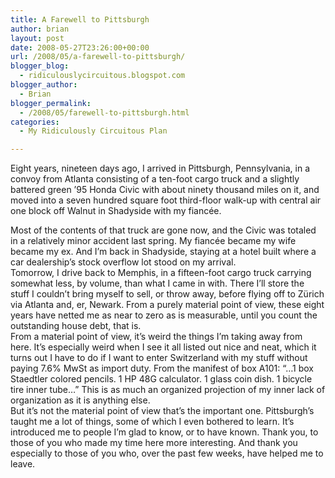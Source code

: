 ```yaml
---
title: A Farewell to Pittsburgh
author: brian
layout: post
date: 2008-05-27T23:26:00+00:00
url: /2008/05/a-farewell-to-pittsburgh/
blogger_blog:
  - ridiculouslycircuitous.blogspot.com
blogger_author:
  - Brian
blogger_permalink:
  - /2008/05/farewell-to-pittsburgh.html
categories:
  - My Ridiculously Circuitous Plan

---
```

Eight years, nineteen days ago, I arrived in Pittsburgh, Pennsylvania, in a convoy from Atlanta consisting of a ten-foot cargo truck and a slightly battered green &#8217;95 Honda Civic with about ninety thousand miles on it, and moved into a seven hundred square foot third-floor walk-up with central air one block off Walnut in Shadyside with my fiancée.

<div>
</div>

<div>
  Most of the contents of that truck are gone now, and the Civic was totaled in a relatively minor accident last spring. My fiancée became my wife became my ex. And I&#8217;m back in Shadyside, staying at a hotel built where a car dealership&#8217;s stock overflow lot stood on my arrival.
</div>

<div>
</div>

<div>
  Tomorrow, I drive back to Memphis, in a fifteen-foot cargo truck carrying somewhat less, by volume, than what I came in with. There I&#8217;ll store the stuff I couldn&#8217;t bring myself to sell, or throw away, before flying off to Zürich via Atlanta and, er, Newark. From a purely material point of view, these eight years have netted me as near to zero as is measurable, until you count the outstanding house debt, that is.
</div>

<div>
</div>

<div>
  From a material point of view, it&#8217;s weird the things I&#8217;m taking away from here. It&#8217;s especially weird when I see it all listed out nice and neat, which it turns out I have to do if I want to enter Switzerland with my stuff without paying 7.6% MwSt as import duty. From the manifest of box A101: &#8220;&#8230;1 box Staedtler colored pencils. 1 HP 48G calculator. 1 glass coin dish. 1 bicycle tire inner tube&#8230;&#8221; This is as much an organized projection of my inner lack of organization as it is anything else.
</div>

<div>
</div>

<div>
  But it&#8217;s not the material point of view that&#8217;s the important one. Pittsburgh&#8217;s taught me a lot of things, some of which I even bothered to learn. It&#8217;s introduced me to people I&#8217;m glad to know, or to have known. Thank you, to those of you who made my time here more interesting. And thank you especially to those of you who, over the past few weeks, have helped me to leave.
</div>